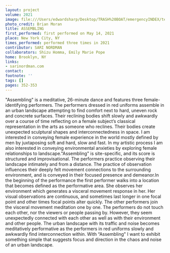 ```yaml
---
layout: project
volume: 2021
image: file:///Users/edwardsharp/Desktop/TRASH%20BOAT/emergencyINDEX/ten_plus/guts/Links/1665404225268__Assembling--Sari_Nordman.jpg
photo_credit: Brian Moran
title: ASSEMBLING
first_performed: first performed on May 14, 2021
place: New York City, NY
times_performed: performed three times in 2021
contributor: SARI NORDMAN
collaborators: Shizu Homma, Emily Marie Pope
home: Brooklyn, NY
links:
- sarinordman.com
contact:
footnote: ''
tags: []
pages: 352-353
---
```

"Assembling" is a meditative, 26-minute dance and features three female-identifying performers. The performers dressed in red uniforms assemble in an urban landscape attempting to find comfort next to hard, uneven rock and concrete surfaces. Their reclining bodies shift slowly and awkwardly over a course of time reflecting on a female subject’s classical representation in the arts as someone who reclines. Their bodies create unexpected sculptural shapes and interconnectedness in space. I am interested in conveying female experience in the world mostly defined by men by juxtaposing soft and hard, slow and fast. In my artistic process I am also interested in conveying environmental anxieties by exploring female relationships to landscape."Assembling" is site-specific, and its score is structured and improvisational. The performers practice observing their landscape intimately and from a distance. The practice of observation influences their deeply felt movement connections to the surrounding environment, and is conveyed in their focused presence and demeanor.In the beginning of the performance the first performer walks into a location that becomes defined as the performative area. She observes her environment which generates a visceral movement response in her. Her visual observations are continuous, and sometimes last longer in one focal point and other times focal points alter quickly. The other performers join the visceral movement meditation one by one. The performers do not touch each other, nor the viewers or people passing by. However, they seem unexpectedly connected with each other as well as with their environment and other people. The urban landscape with its traffic and noise becomes meditatively performative as the performers in red uniforms slowly and awkwardly find interconnection within. With “Assembling" I want to exhibit something simple that suggests focus and direction in the chaos and noise of an urban landscape.